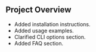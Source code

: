 ## Project Overview
- Added installation instructions.
- Added usage examples.
- Clarified CLI options section.
- Added FAQ section.
